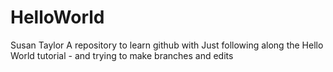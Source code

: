 # HelloWorld
Susan Taylor
A repository to learn github with
Just following along the Hello World tutorial - and trying to make branches and edits

